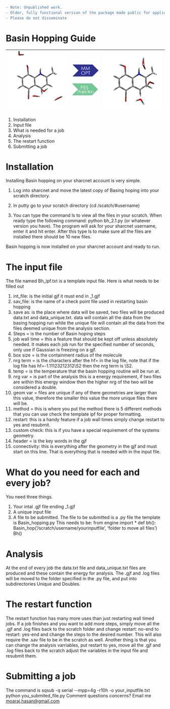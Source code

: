 ```diff
- Note: Unpublished work. 
- Older, fully functional version of the package made public for applications. 
- Please do not disseminate
```

# Basin Hopping Guide

| ![](https://github.com/moaraj/BasinHopkins/blob/master/docs/image21.gif) | ![](https://github.com/moaraj/BasinHopkins/blob/master/docs/Opt.png) | ![](https://github.com/moaraj/BasinHopkins/blob/master/docs/image20.gif) |
|----------------------------------------------------------------------------|----------------------------------------------------------------------|------------------------------------------------------------------------------|

1. Installation
2.  Input file
3. What is needed for a job
4. Analysis
5. The restart function
6. Submitting a job

# Installation
Installing Basin hopping on your sharcnet account is very simple.
1.	Log into sharcnet and move the latest copy of Basing hoping into your scratch directory. 
 
2.	In putty go to your scratch directory (cd /scatch/#username)
3.	You can type the command ls to view all the files in your scratch. When ready type the following command: python bh_2.1.py (or whatever version you have). The program will ask for your sharcnet username, enter it and hit enter.  After this type ls to make sure all the files are installed there should be 10 new files.
 
Basin hopping is now installed on your sharcnet account and ready to run. 

# The input file

The file named Bh_ipf.txt is a template input file. Here is what needs to be filled out

1. int_file: is the initial gjf it must end in _1.gjf
2. sav_file: is the name of a check point file used in restarting basin hopping
3. save as: is the place where data will be saved, two files will be produced data.txt and data_unique.txt. data will contain all the data from the basing hopping run while the unique file will contain all the data from the files deemed unique from the analysis section.
4. Steps = is the number of Basin hoping steps
5. job wall time = this a feature that should be kept off unless absolutely needed. It makes each job run for the specified number of seconds, only use if Gaussian is freezing on a gjf.
6. box size = is the containment radius of the molecule
7. nrg term = is the characters after the hf= in the log file, note that if the log file has hf=-1.11123212312\S2 then the nrg term is \\S2.
8. temp = is the temperature that the basin hopping routine will be run at.
9. nrg var = is part of the analysis this is a energy requirement, if two files are within this energy window then the higher nrg of the two will be considered a double.
10. geom var = files are unique if any of there geometries are larger than this value, therefore the smaller this value the more unique files there will be.
11. method = this is where you put the method there is 5 different methods that you can use check the template ipf for proper formatting.
12. restart: this is a handy feature if a job wall times simply change restart to yes and resubmit.
13. custom check: this is if you have a special requirement of the systems geometry. 
14. header = is the key words in the gjf 
15. connectivity: this is everything after the geometry in the gjf and must start on this line.
That is everything that is needed with in the input file.

# What do you need for each and every job?
You need three things.
1.	Your intal .gjf file ending _1.gjf
2.	A unique input file
3.	A file to be submitted. 
The file to be submitted is a .py file the template is Basin_hopping.py
This needs to be:
from engine import *
def bh():
	Basin_hop(‘/scratch/username/yourinputfile’, ‘folder to move all files’)
Bh()

# Analysis 
At the end of every job the data.txt file and data_unique.txt files are produced and these contain the energy for analysis. The .gjf and .log files will be moved to the folder specified in the .py file, and put into subdirectories Unique and Doubles. 

# The restart function
The restart function has many more uses than just restarting wall timed jobs.
If a job finishes and you want to add more steps, simply move all the .gjf and .log files back to the scratch folder and change restart: no-end to restart: yes-end and change the steps to the desired number. This will also require the .sav file to be in the scratch as well.
Another thing is that you can change the analysis varriables, put restart to yes, move all the .gjf and .log files back to the scratch adjust the variables in the input file and resubmit them. 

# Submitting a job
The command is 
sqsub -q serial --mpp=4g -r10h -o your_inputfile.txt python you_submited_file.py
Comment questions concerns? Email me moaraj.hasan@gmail.com

